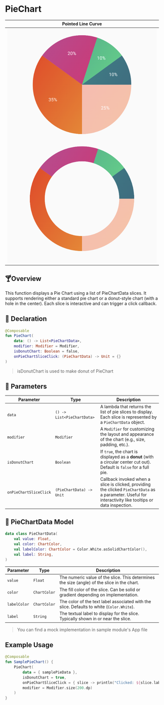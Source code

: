 # PieChart

| Pointed Line Curve                                  |  
|-----------------------------------------------------|
| ![piechart_01.png](../site/img/pie/piechart_01.png) |

## 🍸Overview

This function displays a Pie Chart using a list of PieChartData slices. It supports rendering either a standard pie chart or a donut-style chart (with a hole in the center). Each slice is interactive and can trigger a click callback.

## 🧱 Declaration

```kotlin
@Composable
fun PieChart(
    data: () -> List<PieChartData>,
    modifier: Modifier = Modifier,
    isDonutChart: Boolean = false,
    onPieChartSliceClick: (PieChartData) -> Unit = {}
)
```
> isDonutChart is used to make donut of PieChart

## 🔧 Parameters

| Parameter              | Type                       | Description                                                                                                                                               |
|------------------------|----------------------------|-----------------------------------------------------------------------------------------------------------------------------------------------------------|
| `data`                 | `() -> List<PieChartData>` | A lambda that returns the list of pie slices to display. Each slice is represented by a `PieChartData` object.                                            |
| `modifier`             | `Modifier`                 | A `Modifier` for customizing the layout and appearance of the chart (e.g., size, padding, etc.).                                                          |
| `isDonutChart`         | `Boolean`                  | If `true`, the chart is displayed as a **donut** (with a circular center cut out). Default is `false` for a full pie.                                     |
| `onPieChartSliceClick` | `(PieChartData) -> Unit`   | Callback invoked when a slice is clicked, providing the clicked `PieChartData` as a parameter. Useful for interactivity like tooltips or data inspection. |

## 🧮 PieChartData Model

```kotlin
data class PieChartData(
    val value: Float,
    val color: ChartColor,
    val labelColor: ChartColor = Color.White.asSolidChartColor(),
    val label: String,
)
```

| Parameter    | Type         | Description                                                                                 |
|--------------|--------------|---------------------------------------------------------------------------------------------|
| `value`      | `Float`      | The numeric value of the slice. This determines the size (angle) of the slice in the chart. |
| `color`      | `ChartColor` | The fill color of the slice. Can be solid or gradient depending on implementation.          |
| `labelColor` | `ChartColor` | The color of the text label associated with the slice. Defaults to white (`Color.White`).   |
| `label`      | `String`     | The textual label to display for the slice. Typically shown in or near the slice.           |

> You can find a mock implementation in sample module's App file

## Example Usage

```kotlin
@Composable
fun SamplePieChart() {
    PieChart(
        data = { samplePieData },
        isDonutChart = true,
        onPieChartSliceClick = { slice -> println("Clicked: ${slice.label}") },
        modifier = Modifier.size(200.dp)
    )
}
```